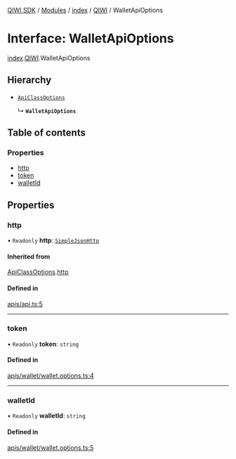 [QIWI SDK](../README.md) / [Modules](../modules.md) / [index](../modules/index.md) / [QIWI](../modules/index.QIWI.md) / WalletApiOptions

# Interface: WalletApiOptions

[index](../modules/index.md).[QIWI](../modules/index.QIWI.md).WalletApiOptions

## Hierarchy

- [`ApiClassOptions`](index._internal_.ApiClassOptions.md)

  ↳ **`WalletApiOptions`**

## Table of contents

### Properties

- [http](index.QIWI.WalletApiOptions.md#http)
- [token](index.QIWI.WalletApiOptions.md#token)
- [walletId](index.QIWI.WalletApiOptions.md#walletid)

## Properties

### http

• `Readonly` **http**: [`SimpleJsonHttp`](../classes/index.QIWI.SimpleJsonHttp.md)

#### Inherited from

[ApiClassOptions](index._internal_.ApiClassOptions.md).[http](index._internal_.ApiClassOptions.md#http)

#### Defined in

[apis/api.ts:5](https://github.com/AlexXanderGrib/node-qiwi-sdk/blob/05e2fb8/src/apis/api.ts#L5)

___

### token

• `Readonly` **token**: `string`

#### Defined in

[apis/wallet/wallet.options.ts:4](https://github.com/AlexXanderGrib/node-qiwi-sdk/blob/05e2fb8/src/apis/wallet/wallet.options.ts#L4)

___

### walletId

• `Readonly` **walletId**: `string`

#### Defined in

[apis/wallet/wallet.options.ts:5](https://github.com/AlexXanderGrib/node-qiwi-sdk/blob/05e2fb8/src/apis/wallet/wallet.options.ts#L5)
